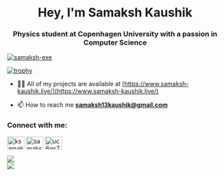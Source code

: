 <h1 align="center">Hey, I'm Samaksh Kaushik</h1>
<h3 align="center">Physics student at Copenhagen University with a passion in Computer Science</h3>


<p align="left"> <a href="https://github.com/ryo-ma/github-profile-trophy"><img src="https://github-profile-trophy.vercel.app/?username=samaksh-exe" alt="samaksh-exe" /></a> </p>

[![trophy](https://github-profile-trophy.vercel.app/samaksh-exea)](https://github.com/ryo-ma/github-profile-trophy)

- 👨‍💻 All of my projects are available at [https://www.samaksh-kaushik.live/](https://www.samaksh-kaushik.live/)

- 📫 How to reach me **samaksh13kaushik@gmail.com**

<h3 align="left">Connect with me:</h3>
<p align="left">
<a href="https://twitter.com/ksamaksh" target="blank"><img align="center" src="https://raw.githubusercontent.com/rahuldkjain/github-profile-readme-generator/master/src/images/icons/Social/twitter.svg" alt="ksamaksh" height="30" width="40" /></a>
<a href="https://linkedin.com/in/samaksh kaushik" target="blank"><img align="center" src="https://raw.githubusercontent.com/rahuldkjain/github-profile-readme-generator/master/src/images/icons/Social/linked-in-alt.svg" alt="samaksh kaushik" height="30" width="40" /></a>
<a href="https://www.youtube.com/c/uc6gs79b0vs_3k1vjyxeteka" target="blank"><img align="center" src="https://raw.githubusercontent.com/rahuldkjain/github-profile-readme-generator/master/src/images/icons/Social/youtube.svg" alt="uc6gs79b0vs_3k1vjyxeteka" height="30" width="40" /></a>
</p>

![](https://github-readme-stats.vercel.app/api?username=samaksh-exe&theme=dark&hide_border=false&include_all_commits=false&count_private=false)<br/>
![](https://github-readme-streak-stats.herokuapp.com/?user=samaksh-exe&theme=dark&hide_border=false)<br/>

